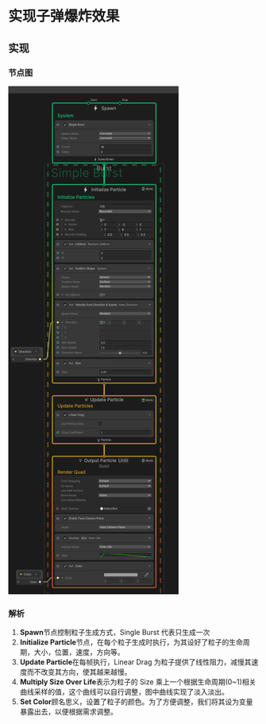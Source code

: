 # 实现子弹爆炸效果

## 实现

### 节点图

![alt text](static/bullethit.png)

### 解析

1. **Spawn**节点控制粒子生成方式，Single Burst 代表只生成一次
2. **Initialize Particle**节点，在每个粒子生成时执行，为其设好了粒子的生命周期，大小，位置，速度，方向等。
3. **Update Particle**在每帧执行，Linear Drag 为粒子提供了线性阻力，减慢其速度而不改变其方向，使其越来越慢。
4. **Multiply Size Over Life**表示为粒子的 Size 乘上一个根据生命周期(0~1)相关曲线采样的值，这个曲线可以自行调整，图中曲线实现了淡入淡出。
5. **Set Color**顾名思义，设置了粒子的颜色。为了方便调整，我们将其设为变量暴露出去，以便根据需求调整。
